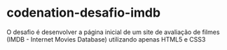 # codenation-desafio-imdb
O desafio é desenvolver a página inicial de um site de avaliação de filmes (IMDB - Internet Movies Database) utilizando apenas HTML5 e CSS3
